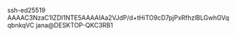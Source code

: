 ssh-ed25519 AAAAC3NzaC1lZDI1NTE5AAAAIAa2VJdP/d+tHiTO9cD7pjPxRfhzlBLGwhGVqqbnkqVC jana@DESKTOP-QKC3RB1
